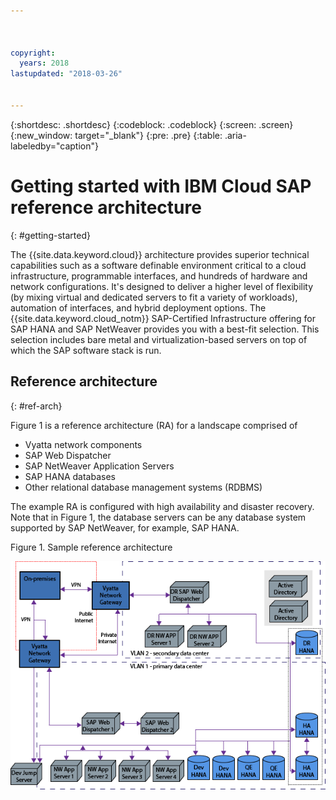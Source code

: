 ```yaml
---



copyright:
  years: 2018
lastupdated: "2018-03-26"


---
```


{:shortdesc: .shortdesc}
{:codeblock: .codeblock}
{:screen: .screen}
{:new_window: target="_blank"}
{:pre: .pre}
{:table: .aria-labeledby="caption"}

# Getting started with IBM Cloud SAP reference architecture
{: #getting-started}

The {{site.data.keyword.cloud}} architecture provides superior technical capabilities such as a software definable environment critical to a cloud infrastructure, programmable interfaces, and hundreds of hardware and network configurations. It's designed to deliver a higher level of flexibility (by mixing virtual and dedicated servers to fit a variety of workloads), automation of interfaces, and hybrid deployment options. The {{site.data.keyword.cloud_notm}} SAP-Certified Infrastructure offering for SAP HANA and SAP NetWeaver provides you with a best-fit selection. This selection includes bare metal and virtualization-based servers on top of which the SAP software stack is run.

## Reference architecture
{: #ref-arch}

Figure 1 is a reference architecture (RA) for a landscape comprised of

  * Vyatta network components
  * SAP Web Dispatcher
  * SAP NetWeaver Application Servers
  * SAP HANA databases
  * Other relational database management systems (RDBMS) 
  
The example RA is configured with high availability and disaster recovery. Note that in Figure 1, the database servers can be any database system supported by SAP NetWeaver, for example, SAP HANA. 

Figure 1. Sample reference architecture

![Figure 1. Sample reference architecture](/images/ref_architecture.png "Sample reference architecture")

